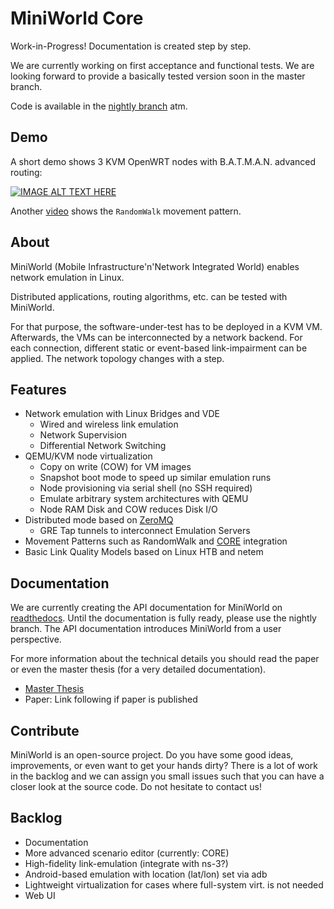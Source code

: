 # MiniWorld Core

Work-in-Progress! Documentation is created step by step.

We are currently working on first acceptance and functional tests. We are looking forward to provide a basically tested version soon in the master branch.

Code is available in the [nightly branch](https://github.com/miniworld-project/miniworld_core/tree/nightly) atm.

## Demo

A short demo shows 3 KVM OpenWRT nodes with B.A.T.M.A.N. advanced routing:

[![IMAGE ALT TEXT HERE](https://img.youtube.com/vi/j6D-43Tso04/0.jpg)](https://youtu.be/j6D-43Tso04?list=PLU2J7CyV0Bom-gBxH_NdKPX8jfrQDtS5v)

Another [video](https://youtu.be/6VG-qg2IhgM?list=PLU2J7CyV0Bom-gBxH_NdKPX8jfrQDtS5v) shows the `RandomWalk` movement pattern.

## About
MiniWorld (Mobile Infrastructure'n'Network Integrated World) enables network emulation in Linux.

Distributed applications, routing algorithms, etc. can be tested with MiniWorld.

For that purpose, the software-under-test has to be deployed in a KVM VM. Afterwards, the VMs can be interconnected by a network backend. For each connection, different static or event-based link-impairment can be applied. The network topology changes with a step.

## Features
- Network emulation with Linux Bridges and VDE
	- Wired and wireless link emulation
	- Network Supervision
	- Differential Network Switching
- QEMU/KVM node virtualization
    - Copy on write (COW) for VM images
    - Snapshot boot mode to speed up similar emulation runs
    - Node provisioning via serial shell (no SSH required)
    - Emulate arbitrary system architectures with QEMU
    - Node RAM Disk and COW reduces Disk I/O
- Distributed mode based on [ZeroMQ](http://zeromq.org)
    - GRE Tap tunnels to interconnect Emulation Servers
- Movement Patterns such as RandomWalk and [CORE](https://www.nrl.navy.mil/itd/ncs/products/core) integration
- Basic Link Quality Models based on Linux HTB and netem

## Documentation

We are currently creating the API documentation for MiniWorld on [readthedocs](http://miniworld-core.readthedocs.io/en/nightly/). Until the documentation is fully ready, please use the nightly branch.
The API documentation introduces MiniWorld from a user perspective.

For more information about the technical details you should read the paper or even the master thesis (for a very detailed documentation).

- [Master Thesis](https://www.dropbox.com/s/rgyfqgkh2freq82/master_thesis_nils_schmidt_two_side.pdf?dl=0)
- Paper: Link following if paper is published

## Contribute
MiniWorld is an open-source project.
Do you have some good ideas, improvements, or even want to get your hands dirty?
There is a lot of work in the backlog and we can assign you small issues such that you can have a closer look at the source code.
Do not hesitate to contact us!

## Backlog
- Documentation
- More advanced scenario editor (currently: CORE)
- High-fidelity link-emulation (integrate with ns-3?)
- Android-based emulation with location (lat/lon) set via adb
- Lightweight virtualization for cases where full-system virt. is not needed
- Web UI
